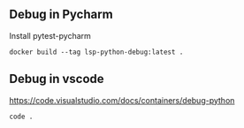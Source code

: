 ## Debug in Pycharm

Install pytest-pycharm

```
docker build --tag lsp-python-debug:latest .
```

## Debug in vscode

https://code.visualstudio.com/docs/containers/debug-python

```
code .
```
